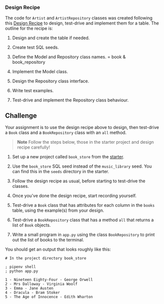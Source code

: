 ### Design Recipe

The code for `Artist` and `ArtistRepository` classes was created following this [Design
Recipe](../resources/repository_class_recipe_template.md) to design, test-drive and
implement them for a table. The outline for the recipe is:

  1. Design and create the table if needed.
  2. Create test SQL seeds.
  3. Define the Model and Repository class names. = book & book_repository

  4. Implement the Model class.
  5. Design the Repository class interface.
  6. Write test examples.
  7. Test-drive and implement the Repository class behaviour.


## Challenge
Your assignment is to use the design recipe above to design, then test-drive a
`Book` class and a `BookRepository` class with an `all` method.

> __Note__
> Follow the steps below, those in the starter project and design recipe
> carefully!

1. Set up a new project called `book_store` from the
   [starter](https://github.com/makersacademy/databases-in-python-project-starter).
2. Use the `book_store` SQL seed instead of the `music_library` seed. You can
   find this in the `seeds` directory in the starter.
3. Follow the design recipe as usual, before starting to test-drive the classes.
4. Once you've done the design recipe, start recording yourself.
5. Test-drive a `Book` class that has attributes for each column in the `books`
   table, using the example(s) from your design.
6. Test-drive a `BookRepository` class that has a method `all` that returns a
   list of `Book` objects.

   
7. Write a small program in `app.py` using the class `BookRepository` to print
   out the list of books to the terminal.

You should get an output that looks roughly like this:

```shell
# In the project directory book_store

; pipenv shell
; python app.py

1 - Nineteen Eighty-Four - George Orwell
2 - Mrs Dalloway - Virginia Woolf
3 - Emma - Jane Austen
4 - Dracula - Bram Stoker
5 - The Age of Innocence - Edith Wharton
```